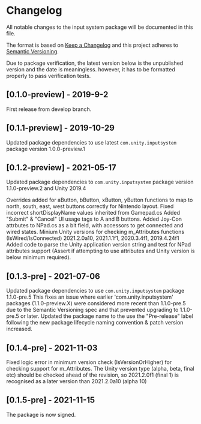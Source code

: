 # Changelog
All notable changes to the input system package will be documented in this file.

The format is based on [Keep a Changelog](http://keepachangelog.com/en/1.0.0/)
and this project adheres to [Semantic Versioning](http://semver.org/spec/v2.0.0.html).

Due to package verification, the latest version below is the unpublished version and the date is meaningless.
however, it has to be formatted properly to pass verification tests.

## [0.1.0-preview] - 2019-9-2

First release from develop branch.

## [0.1.1-preview] - 2019-10-29

Updated package dependencies to use latest `com.unity.inputsystem` package version 1.0.0-preview.1

## [0.1.2-preview] - 2021-05-17

Updated package dependencies to `com.unity.inputsystem` package version 1.1.0-preview.2 and Unity 2019.4

Overrides added for aButton, bButton, xButton, yButton functions to map to north, south, east, west buttons correctly for Nintendo layout.
Fixed incorrect shortDisplayName values inherited from Gamepad.cs
Added "Submit" & "Cancel" UI usage tags to A and B buttons.
Added Joy-Con attrbutes to NPad.cs as a bit field, with accessors to get connected and wired states.
Minium Unity versions for checking m_Attributes functions (IsWired/IsConnected)
2021.2.0a10, 2021.1.1f1, 2020.3.4f1, 2019.4.24f1
Added code to parse the Unity application version string and test for NPad attributes support (Assert if attempting to use attributes and Unity version is below minimum required).

## [0.1.3-pre] - 2021-07-06

Updated package dependencies to use `com.unity.inputsystem` package 1.1.0-pre.5
This fixes an issue where earlier 'com.unity.inputsystem' packages (1.1.0-preview.X) were considered more recent than 1.1.0-pre.5 due to the Semantic Versioning spec and that prevented upgrading to 1.1.0-pre.5 or later.
Updated the package name to the use the "Pre-release" label following the new package lifecycle naming convention & patch version increased.

## [0.1.4-pre] - 2021-11-03

Fixed logic error in minimum version check (IsVersionOrHigher) for checking support for m_Attributes.
The Unity version type (alpha, beta, final etc) should be checked ahead of the revision, so 2021.2.0f1 (final 1) is recognised as a later version than 2021.2.0a10 (alpha 10)

## [0.1.5-pre] - 2021-11-15

The package is now signed.
